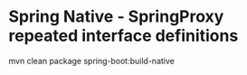 Spring Native - SpringProxy repeated interface definitions
======

mvn clean package spring-boot:build-native